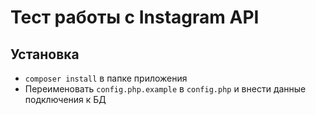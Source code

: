 # Тест работы с Instagram API

## Установка
* `composer install` в папке приложения
* Переименовать `config.php.example` в `config.php` и внести данные подключения к БД